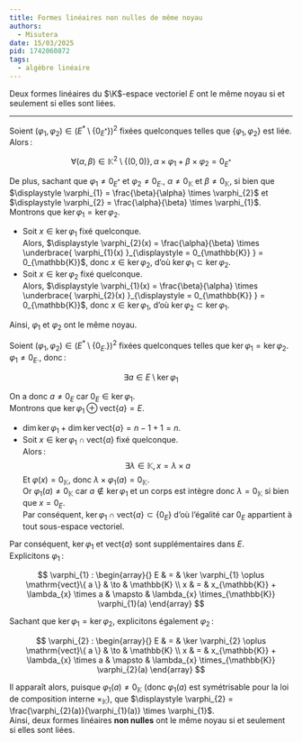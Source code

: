 ```yaml
---
title: Formes linéaires non nulles de même noyau
authors:
  - Misutera
date: 15/03/2025
pid: 1742060872
tags:
  - algèbre linéaire
---
```


Deux formes linéaires du $\K$-espace vectoriel $E$ ont le même noyau si et seulement si elles sont liées.

---

Soient $(\varphi_{1}, \varphi_{2}) \in (E^{*} \setminus \{ 0_{E^{*}} \})^{2}$ fixées quelconques telles que $\{ \varphi_{1}, \varphi_{2} \}$ est liée.  
Alors :

$$
\forall (\alpha, \beta) \in \mathbb{K}^{2} \setminus \{ (0 ,0) \}, \alpha \times \varphi_{1} + \beta \times \varphi_{2} = 0_{E^{*}}
$$

De plus, sachant que $\varphi_{1} \ne 0_{E^{*}}$ et $\varphi_{2} \ne 0_{E \cdot}$, $\alpha \ne 0_{\mathbb{K}}$ et $\beta \ne 0_{\mathbb{K}}$, si bien que $\displaystyle \varphi_{1} = \frac{\beta}{\alpha} \times \varphi_{2}$ et $\displaystyle \varphi_{2} = \frac{\alpha}{\beta} \times \varphi_{1}$.  
Montrons que $\ker \varphi_{1} = \ker \varphi_{2}$.

- Soit $x \in \ker \varphi_{1}$ fixé quelconque.  
  Alors, $\displaystyle \varphi_{2}(x) = \frac{\alpha}{\beta} \times \underbrace{ \varphi_{1}(x) }_{\displaystyle = 0_{\mathbb{K}} } = 0_{\mathbb{K}}$, donc $x \in \ker \varphi_{2}$, d’où $\ker \varphi_{1} \subset \ker \varphi_{2}$.
- Soit $x \in \ker \varphi_{2}$ fixé quelconque.  
  Alors, $\displaystyle \varphi_{1}(x) = \frac{\beta}{\alpha} \times \underbrace{ \varphi_{2}(x) }_{\displaystyle = 0_{\mathbb{K}} } = 0_{\mathbb{K}}$, donc $x \in \ker \varphi_{1}$, d’où $\ker \varphi_{2} \subset \ker \varphi_{1}$.

Ainsi, $\varphi_{1}$ et $\varphi_{2}$ ont le même noyau.

Soient $(\varphi_{1}, \varphi_{2}) \in (E^{*} \setminus \{ 0_{E \cdot} \})^{2}$ fixées quelconques telles que $\ker \varphi_{1} = \ker \varphi_{2}$.  
$\varphi_{1} \ne 0_{E \cdot}$, donc :

$$
\exists a \in E \setminus \ker \varphi_{1}
$$

On a donc $a \ne 0_{E}$ car $0_{E} \in \ker \varphi_{1}$.  
Montrons que $\ker \varphi_{1} \oplus \mathrm{vect}\{ a \} = E$.

- $\dim \ker \varphi_{1} + \dim \ker \mathrm{vect}\{ a \} = n - 1 + 1 = n$.
- Soit $x \in \ker \varphi_{1} \cap \mathrm{vect}\{ a \}$ fixé quelconque.  
  Alors : $$\exists \lambda \in \mathbb{K}, x = \lambda \times a$$
  Et $\varphi(x) = 0_{\mathbb{K}}$, donc $\lambda \times \varphi_{1}(a) = 0_{\mathbb{K}}$.  
  Or $\varphi_{1}(a) \ne 0_{\mathbb{K}}$ car $a \not\in \ker \varphi_{1}$ et un corps est intègre donc $\lambda = 0_{\mathbb{K}}$ si bien que $x = 0_{E}$.  
  Par conséquent, $\ker \varphi_{1} \cap \mathrm{vect}\{ a \} \subset \{ 0_{E} \}$ d’où l’égalité car $0_{E}$ appartient à tout sous-espace vectoriel.

Par conséquent, $\ker \varphi_{1}$ et $\mathrm{vect}\{ a \}$ sont supplémentaires dans $E$.  
Explicitons $\varphi_{1}$ :

$$
\varphi_{1} : \begin{array}{}
E & = & \ker \varphi_{1} \oplus \mathrm{vect}\{ a \} & \to & \mathbb{K} \\
x & = & x_{\mathbb{K}} + \lambda_{x} \times a & \mapsto & \lambda_{x} \times_{\mathbb{K}} \varphi_{1}(a)
\end{array}
$$

Sachant que $\ker \varphi_{1} = \ker \varphi_{2}$, explicitons également $\varphi_{2}$ :

$$
\varphi_{2} : \begin{array}{}
E & = & \ker \varphi_{2} \oplus \mathrm{vect}\{ a \} & \to & \mathbb{K} \\
x & = & x_{\mathbb{K}} + \lambda_{x} \times a & \mapsto & \lambda_{x} \times_{\mathbb{K}} \varphi_{2}(a)
\end{array}
$$

Il apparaît alors, puisque $\varphi_{1}(a) \ne 0_{\mathbb{K}}$ (donc $\varphi_{1}(a)$ est symétrisable pour la loi de composition interne $\times_{\mathbb{K}}$), que $\displaystyle \varphi_{2} = \frac{\varphi_{2}(a)}{\varphi_{1}(a)} \times \varphi_{1}$.  
Ainsi, deux formes linéaires **non nulles** ont le même noyau si et seulement si elles sont liées.
